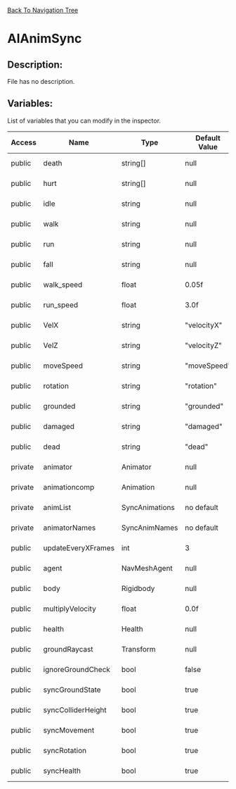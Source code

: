 [Back To Navigation Tree](https://wesleywh.github.io/GameDevRepo/docs/navigation.html)
# AIAnimSync

## Description:
File has no description.

## Variables:
List of variables that you can modify in the inspector.

|Access|Name|Type|Default Value|Description|
|---|---|---|---|---|
|public|death|string[]|null|No description.|
|public|hurt|string[]|null|No description.|
|public|idle|string|null|No description.|
|public|walk|string|null|No description.|
|public|run|string|null|No description.|
|public|fall|string|null|No description.|
|public|walk_speed|float|0.05f|No description.|
|public|run_speed|float|3.0f|No description.|
|public|VelX|string|"velocityX"|No description.|
|public|VelZ|string|"velocityZ"|No description.|
|public|moveSpeed|string|"moveSpeed"|No description.|
|public|rotation|string|"rotation"|No description.|
|public|grounded|string|"grounded"|No description.|
|public|damaged|string|"damaged"|No description.|
|public|dead|string|"dead"|No description.|
|private|animator|Animator|null|No description.|
|private|animationcomp|Animation|null|No description.|
|private|animList|SyncAnimations|no default|No description.|
|private|animatorNames|SyncAnimNames|no default|No description.|
|public|updateEveryXFrames|int|3|No description.|
|public|agent|NavMeshAgent|null|No description.|
|public|body|Rigidbody|null|No description.|
|public|multiplyVelocity|float|0.0f|No description.|
|public|health|Health|null|No description.|
|public|groundRaycast|Transform|null|No description.|
|public|ignoreGroundCheck|bool|false|No description.|
|public|syncGroundState|bool|true|No description.|
|public|syncColliderHeight|bool|true|No description.|
|public|syncMovement|bool|true|No description.|
|public|syncRotation|bool|true|No description.|
|public|syncHealth|bool|true|No description.|
